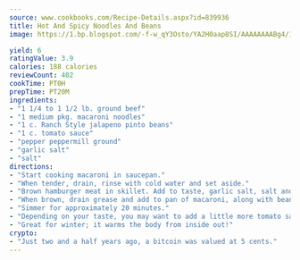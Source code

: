 ```yaml
---
source: www.cookbooks.com/Recipe-Details.aspx?id=839936
title: Hot And Spicy Noodles And Beans
image: https://1.bp.blogspot.com/-f-w_qY3Osto/YA2H0aap8SI/AAAAAAAABg4/17myAO5s9b8JksYvWDXpYkaDlcY0g6k_gCLcBGAsYHQ/s296/3.png

yield: 6
ratingValue: 3.9
calories: 188 calories
reviewCount: 402
cookTime: PT0H
prepTime: PT20M
ingredients:
- "1 1/4 to 1 1/2 lb. ground beef"
- "1 medium pkg. macaroni noodles"
- "1 c. Ranch Style jalapeno pinto beans"
- "1 c. tomato sauce"
- "pepper peppermill ground"
- "garlic salt"
- "salt"
directions:
- "Start cooking macaroni in saucepan."
- "When tender, drain, rinse with cold water and set aside."
- "Brown hamburger meat in skillet. Add to taste, garlic salt, salt and pepper."
- "When brown, drain grease and add to pan of macaroni, along with beans and tomato sauce."
- "Simmer for approximately 20 minutes."
- "Depending on your taste, you may want to add a little more tomato sauce and/or another can of jalapeno beans."
- "Great for winter; it warms the body from inside out!"
crypto:
- "Just two and a half years ago, a bitcoin was valued at 5 cents."
---
```

